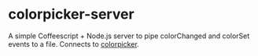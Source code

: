 colorpicker-server
==================
A simple Coffeescript + Node.js server to pipe colorChanged and colorSet events to a file.  Connects to [colorpicker](https://github.com/Lordnibbler/colorpicker).
